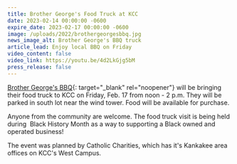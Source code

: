 ```yaml
---
title: Brother George's Food Truck at KCC
date: 2023-02-14 00:00:00 -0600
expire_date: 2023-02-17 00:00:00 -0600
image: /uploads/2022/brothergeorgesbbq.jpg
news_image_alt: Brother George's BBQ truck
article_lead: Enjoy local BBQ on Friday
video_content: false
video_link: https://youtu.be/4d2LkGjg5bM
press_release: false
---
```

[Brother George's BBQ](https://www.facebook.com/BrotherGeorgeBBQ/){: target="_blank" rel="noopener"} will be bringing their food truck to KCC on Friday, Feb. 17 from noon - 2 p.m. They will be parked in south lot near the wind tower. Food will be available for purchase.

Anyone from the community are welcome. The food truck visit is being held during&nbsp; Black History Month as a way to supporting a Black owned and operated business!

The event was planned by Catholic Charities, which has it's Kankakee area offices on KCC's West Campus.